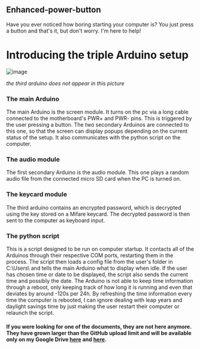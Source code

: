 ## Enhanced-power-button

Have you ever noticed how boring starting your computer is? You just press a button and that's it, but don't worry. I'm here to help!

# Introducing the triple Arduino setup

![image](https://user-images.githubusercontent.com/62833819/200816144-c55af122-c362-48e6-8ba1-a79fa11617ea.png)

*the third arduino does not appear in this picture*

### The main Arduino

The main Arduino is the screen module. It turns on the pc via a long cable connected to the motherboard's PWR+ and PWR- pins. This is triggered by the user pressing a button. The two secondary Arduinos are connected to this one, so that the screen can display popups depending on the current status of the setup. It also communicates with the python script on the computer.

### The audio module

The first secondary Arduino is the audio module. This one plays a random audio file from the connected micro SD card when the PC is turned on.

### The keycard module

The third arduino contains an encrypted password, which is decrypted using the key stored on a Mifare keycard. The decrypted password is then sent to the computer as keyboard input.

### The python script

This is a script designed to be run on computer startup. It contacts all of the Arduinos through their respective COM ports, restarting them in the process. The script then loads a config file from the user's folder in C:\Users\ and tells the main Arduino what to display when idle. If the user has chosen time or date to be displayed, the script also sends the current time and possibly the date. The Arduino is not able to keep time information through a reboot, only keeping track of how long it is running and even that deviates by around -120s per 24h. By refreshing the time information every time the computer is rebooted, I can ignore dealing with leap years and daylight savings time by just making the user restart their computer or relaunch the script.

#### If you were looking for one of the documents, they are not here anymore. They have grown larger than the GitHub upload limit and will be available only on my Google Drive [here](https://docs.google.com/document/d/16ORpVt5tHxorKquXfBlB7ZoOD-8kjQDu/) and [here](https://docs.google.com/document/d/1OUZC0PSHU2wDEHq_opt8oN1q6kio1Zzh).
